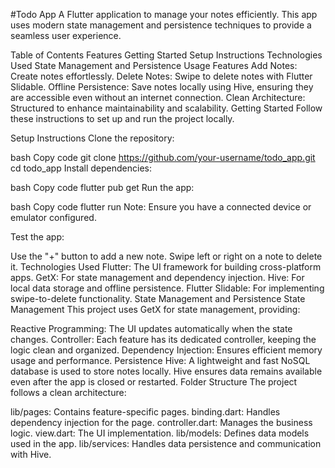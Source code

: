 #Todo App
A Flutter application to manage your notes efficiently. This app uses modern state management and persistence techniques to provide a seamless user experience.

Table of Contents
Features
Getting Started
Setup Instructions
Technologies Used
State Management and Persistence
Usage
Features
Add Notes: Create notes effortlessly.
Delete Notes: Swipe to delete notes with Flutter Slidable.
Offline Persistence: Save notes locally using Hive, ensuring they are accessible even without an internet connection.
Clean Architecture: Structured to enhance maintainability and scalability.
Getting Started
Follow these instructions to set up and run the project locally.

Setup Instructions
Clone the repository:

bash
Copy code
git clone https://github.com/your-username/todo_app.git
cd todo_app
Install dependencies:

bash
Copy code
flutter pub get
Run the app:

bash
Copy code
flutter run
Note: Ensure you have a connected device or emulator configured.

Test the app:

Use the "+" button to add a new note.
Swipe left or right on a note to delete it.
Technologies Used
Flutter: The UI framework for building cross-platform apps.
GetX: For state management and dependency injection.
Hive: For local data storage and offline persistence.
Flutter Slidable: For implementing swipe-to-delete functionality.
State Management and Persistence
State Management
This project uses GetX for state management, providing:

Reactive Programming: The UI updates automatically when the state changes.
Controller: Each feature has its dedicated controller, keeping the logic clean and organized.
Dependency Injection: Ensures efficient memory usage and performance.
Persistence
Hive: A lightweight and fast NoSQL database is used to store notes locally. Hive ensures data remains available even after the app is closed or restarted.
Folder Structure
The project follows a clean architecture:

lib/pages: Contains feature-specific pages.
binding.dart: Handles dependency injection for the page.
controller.dart: Manages the business logic.
view.dart: The UI implementation.
lib/models: Defines data models used in the app.
lib/services: Handles data persistence and communication with Hive.
